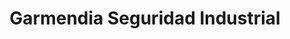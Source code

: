 ---
title: "Garmendia Seguridad Industrial"
url: /valdivia/garmendia-seguridad-industrial/
shop: Baumarkt
---